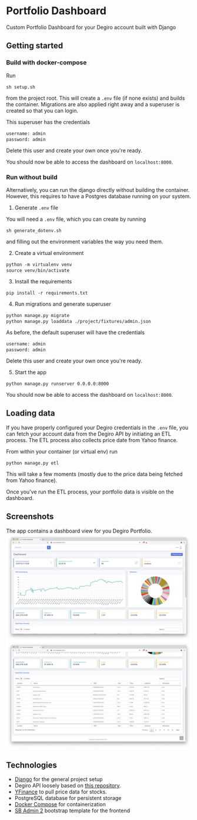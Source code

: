 # Portfolio Dashboard
Custom Portfolio Dashboard for your Degiro account built with Django

## Getting started

### Build with docker-compose
Run

```shell
sh setup.sh
```

from the project root. This will create a `.env` file (if none exists) and builds the container.
Migrations are also applied right away and a superuser is created so that you can login.

This superuser has the credentials

```
username: admin
password: admin
```

Delete this user and create your own once you're ready.

You should now be able to access the dashboard on `localhost:8000`.


### Run without build

Alternatively, you can run the django directly without building the container. However, 
this requires to have a Postgres database running on your system. 

1. Generate `.env` file
   
You will need a `.env` file, which you can create by running

```shell
sh generate_dotenv.sh
```

and filling out the environment variables the way you need them.

2. Create a virtual environment

```shell
python -m virtualenv venv
source venv/bin/activate
```

3. Install the requirements
```shell
pip install -r requirements.txt
```

4. Run migrations and generate superuser
```shell
python manage.py migrate
python manage.py loaddata ./project/fixtures/admin.json
```

As before, the default superuser will have the credentials

```
username: admin
password: admin
```

Delete this user and create your own once you're ready.

5. Start the app
```shell
python manage.py runserver 0.0.0.0:8000
```

You should now be able to access the dashboard on `localhost:8000`.

## Loading data

If you have properly configured your Degiro credentials in the `.env` file, you can fetch your 
account data from the Degiro API by initiating an ETL process. The ETL process also collects price 
date from Yahoo finance. 

From within your container (or virtual env) run

```shell
python manage.py etl 
```

This will take a few moments (mostly due to the price data being fetched from Yahoo finance).

Once you've run the ETL process, your portfolio data is visible on the dashboard.

## Screenshots
The app contains a dashboard view for you Degiro Portfolio.
![Dashboard1](resources/screenshots/dashboard1.png)
![Dashboard2](resources/screenshots/dashboard2.png)

## Technologies
- [Django](https://www.djangoproject.com/) for the general project setup
- Degiro API loosely based on [this repository](https://github.com/bramton/degiro).
- [YFinance](https://github.com/ranaroussi/yfinance) to pull price data for stocks.
- PostgreSQL database for persistent storage
- [Docker Compose](https://docs.docker.com/compose/) for containerization
- [SB Admin 2](https://startbootstrap.com/theme/sb-admin-2) bootstrap template for the frontend
